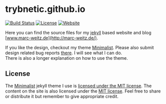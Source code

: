# trybnetic.github.io

[![Build Status](https://travis-ci.org/Trybnetic/trybnetic.github.io.svg?branch=master)](https://travis-ci.org/Trybnetic/trybnetic.github.io)
[![License](https://img.shields.io/github/license/Trybnetic/trybnetic.github.io.svg)](https://github.com/Trybnetic/trybnetic.github.io/blob/master/LICENSE.txt)
[![Website](https://img.shields.io/website-up-down-green-red/http/marc-weitz.de.svg?label=website)](http://www.marc-weitz.de)

Here you can find the source files for my [jekyll](http://jekyllrb.com/) based website and blog [www.marc-weitz.de](http://marc-weitz.de/).

If you like the design, checkout my theme [Minimalist](https://github.com/Trybnetic/minimalist). Please also submit design related bug reports [there](https://github.com/Trybnetic/minimalist/issues/). I will see what I can do.  
There is also a longer explanation on how to use the theme.

## License
The [Minimalist](https://github.com/Trybnetic/minimalist) jekyll theme I use is [licensed under the MIT license](https://github.com/Trybnetic/minimalist/blob/master/LICENSE.txt). The content on the site is also licensed under the [MIT license](https://github.com/Trybnetic/trybnetic.github.io/blob/master/LICENSE.txt). Feel free to share or distribute it but remember to give appropriate credit.
